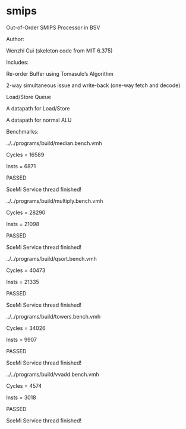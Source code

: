 # smips
Out-of-Order SMIPS Processor in BSV

Author:

  Wenzhi Cui (skeleton code from MIT 6.375)

Includes:

  Re-order Buffer using Tomasulo’s Algorithm

  2-way simultaneous issue and write-back (one-way fetch and decode)

  Load/Store Queue

  A datapath for Load/Store

  A datapath for normal ALU
  
Benchmarks:

  ../../programs/build/median.bench.vmh

  Cycles = 16589

  Insts  = 6871

  PASSED

  SceMi Service thread finished!

  ../../programs/build/multiply.bench.vmh

  Cycles = 28290

  Insts  = 21098

  PASSED

  SceMi Service thread finished!

  ../../programs/build/qsort.bench.vmh

  Cycles = 40473

  Insts  = 21335

  PASSED

  SceMi Service thread finished!

  ../../programs/build/towers.bench.vmh

  Cycles = 34026

  Insts  = 9907

  PASSED

  SceMi Service thread finished!

  ../../programs/build/vvadd.bench.vmh

  Cycles = 4574

  Insts  = 3018

  PASSED

  SceMi Service thread finished!

